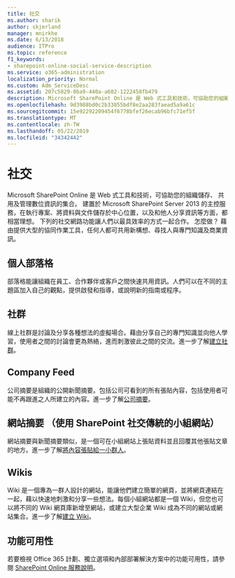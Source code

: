 ```yaml
---
title: 社交
ms.author: sharik
author: skjerland
manager: mnirkhe
ms.date: 6/13/2018
audience: ITPro
ms.topic: reference
f1_keywords:
- sharepoint-online-social-service-description
ms.service: o365-administration
localization_priority: Normal
ms.custom: Adm_ServiceDesc
ms.assetid: 207c5829-0ba9-440a-a602-1222458fb479
description: Microsoft SharePoint Online 是 Web 式工具和技術，可協助您的組織儲存、 共用及管理數位資訊的集合。 建置於 Microsoft SharePoint Server 2013 的主控服務，在執行專案、將資料與文件儲存於中心位置，以及和他人分享資訊等方面，都相當理想。 下列的社交網路功能讓人們以最具效率的方式一起合作。 怎麼做？ 藉由提供大型的協同作業工具，任何人都可共用新構想、尋找人與專門知識及商業資訊。
ms.openlocfilehash: 9d3988bd0c2b33855bdf8e2aa283faead5a9a61c
ms.sourcegitcommit: 15e92292209454f6778bfef26ecab96bfc71ef5f
ms.translationtype: MT
ms.contentlocale: zh-TW
ms.lasthandoff: 05/22/2019
ms.locfileid: "34342442"
---
```

# <a name="social"></a>社交

Microsoft SharePoint Online 是 Web 式工具和技術，可協助您的組織儲存、 共用及管理數位資訊的集合。 建置於 Microsoft SharePoint Server 2013 的主控服務，在執行專案、將資料與文件儲存於中心位置，以及和他人分享資訊等方面，都相當理想。 下列的社交網路功能讓人們以最具效率的方式一起合作。 怎麼做？ 藉由提供大型的協同作業工具，任何人都可共用新構想、尋找人與專門知識及商業資訊。 
  
## <a name="personal-blogs"></a>個人部落格
<a name="bkmk_Blogs"> </a>

部落格能讓組織在員工、合作夥伴或客戶之間快速共用資訊。人們可以在不同的主題區加入自己的觀點，提供啟發和指導，或說明新的指南或程序。
  
## <a name="community"></a>社群
<a name="bkmk_Community"> </a>

線上社群是討論及分享各種想法的虛擬場合。藉由分享自己的專門知識並向他人學習，使用者之間的討論會更為熱絡，進而刺激彼此之間的交流。進一步了解[建立社群](https://go.microsoft.com/fwlink/p/?LinkId=271061)。
  
## <a name="company-feed"></a>Company Feed
<a name="bkmk_CompanyFeed"> </a>

公司摘要是組織的公開新聞摘要。包括公司可看到的所有張貼內容，包括使用者可能不再跟進之人所建立的內容。進一步了解[公司摘要](https://go.microsoft.com/fwlink/p/?LinkId=271062)。
  
## <a name="site-feed-classic-team-site-using-sharepoint-social"></a>網站摘要 （使用 SharePoint 社交傳統的小組網站）
<a name="bkmk_SiteFeed"> </a>

網站摘要與新聞摘要類似，是一個可在小組網站上張貼資料並且回覆其他張貼文章的地方。進一步了解[將內容張貼給一小群人](https://go.microsoft.com/fwlink/p/?LinkId=271071)。
  
## <a name="wikis"></a>Wikis
<a name="bkmk_Wikis"> </a>

Wiki 是一個專為一群人設計的網站，能讓他們建立簡單的網頁，並將網頁連結在一起，藉以快速地刺激和分享一些想法。每個小組網站都是一個 Wiki，但您也可以將不同的 Wiki 網頁庫新增至網站，或建立大型企業 Wiki 成為不同的網站或網站集合。進一步了解[建立 Wiki](https://go.microsoft.com/fwlink/p/?LinkId=271358)。
  
## <a name="feature-availability"></a>功能可用性
<a name="bkmk_Wikis"> </a>

若要檢視 Office 365 計劃、獨立選項和內部部署解決方案中的功能可用性，請參閱 [SharePoint Online 服務說明](sharepoint-online-service-description.md)。
  

